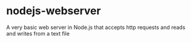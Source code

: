# nodejs-webserver
A very basic web server in Node.js that accepts http requests and reads and writes from a text file
